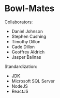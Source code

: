 # Bowl-Mates

Collaborators:

* Daniel Johnson
* Stephen Cushing
* Timothy Dillon
* Cade Dillon
* Geoffrey Aldrich
* Jasper Balinas

Standardization:

  * JDK
  * Microsoft SQL Server
  * NodeJS
  * ReactJS
